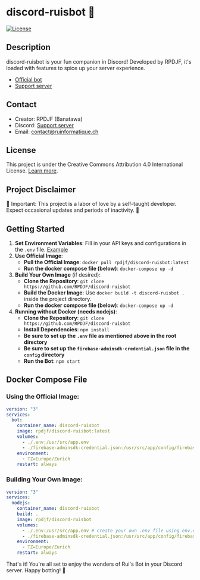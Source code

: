 # discord-ruisbot 🤖

[![License](https://img.shields.io/badge/License-CC%20BY-lightgrey.svg)](https://creativecommons.org/licenses/by/4.0/)

## Description
discord-ruisbot is your fun companion in Discord! Developed by RPDJF, it's loaded with features to spice up your server experience.

- [Official bot](https://discord.com/oauth2/authorize?client_id=956303957439955007&permissions=8&scope=bot)
- [Support server](https://discord.gg/ApcGtB3M6M)

## Contact
- Creator: RPDJF (Banatawa)
- Discord: [Support server](https://discord.gg/ApcGtB3M6M)
- Email: contact@ruinformatique.ch

## License
This project is under the Creative Commons Attribution 4.0 International License. [Learn more](https://creativecommons.org/licenses/by/4.0/).

## Project Disclaimer
🚨 Important: This project is a labor of love by a self-taught developer. Expect occasional updates and periods of inactivity. 🚨

## Getting Started
1. **Set Environment Variables**: Fill in your API keys and configurations in the `.env` file. [Example](https://github.com/RPDJF/discord-ruisbot/blob/main/env.example)
2. **Use Official Image**:
    - **Pull the Official Image**: `docker pull rpdjf/discord-ruisbot:latest`
    - **Run the docker compose file (below)**: `docker-compose up -d`
3. **Build Your Own Image** (if desired):
    - **Clone the Repository**: `git clone https://github.com/RPDJF/discord-ruisbot`
    - **Build the Docker Image**: Use `docker build -t discord-ruisbot .` inside the project directory.
    - **Run the docker compose file (below)**: `docker-compose up -d`
4. **Running without Docker (needs nodejs)**:
    - **Clone the Repository**: `git clone https://github.com/RPDJF/discord-ruisbot`
    - **Install Dependencies**: `npm install`
    - **Be sure to set up the `.env` file as mentioned above in the root directory**
    - **Be sure to set up the `firebase-adminsdk-credential.json` file in the `config` directory**
    - **Run the Bot**: `npm start`

## Docker Compose File
### Using the Official Image:
```yaml
version: "3"
services:
  bot:
    container_name: discord-ruisbot
    image: rpdjf/discord-ruisbot:latest
    volumes:
      - ./.env:/usr/src/app.env
      - ./firebase-adminsdk-credential.json:/usr/src/app/config/firebase-adminsdk-credential.json # download it from your firebase console
    environment:
      - TZ=Europe/Zurich
    restart: always
```

### Building Your Own Image:
```yaml
version: "3"
services:
  nodejs:
    container_name: discord-ruisbot
    build: .
    image: rpdjf/discord-ruisbot
    volumes:
      - ./.env:/usr/src/app.env # create your own .env file using env.example
      - ./firebase-adminsdk-credential.json:/usr/src/app/config/firebase-adminsdk-credential.json # download it from your firebase console
    environment:
      - TZ=Europe/Zurich
    restart: always
```
That's it! You're all set to enjoy the wonders of Rui's Bot in your Discord server. Happy botting! 🎉